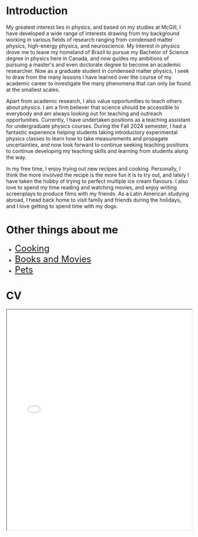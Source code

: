 # Introduction

My greatest interest lies in physics, and based on my studies at McGill, I have developed a wide range of interests drawing from my background working in various fields of research ranging from condensed matter physics, high-energy physics, and neuroscience. My interest in physics drove me to leave my homeland of Brazil to pursue my Bachelor of Science degree in physics here in Canada, and now guides my ambitions of pursuing a master's and even doctorate degree to become an academic researcher. Now as a graduate student in condensed matter physics, I seek to draw from the many lessons I have learned over the course of my academic career to investigate the many phenomena that can only be found at the smallest scales. 

Apart from academic research, I also value opportunities to teach others about physics. I am a firm believer that science should be accessible to everybody and am always looking out for teaching and outreach opportunities. Currently, I have undertaken positions as a teaching assistant for undergraduate physics courses. During the Fall 2024 semester, I had a fantastic experience helping students taking introductory experimental physics classes to learn how to take measurements and propagate uncertainties, and now look forward to continue seeking teaching positions to continue developing my teaching skills and learning from students along the way.

In my free time, I enjoy trying out new recipes and cooking. Personally, I think the more involved the recipe is the more fun it is to try out, and lately I have taken the hobby of trying to perfect multiple ice cream flavours. I also love to spend my time reading and watching movies, and enjoy writing screenplays to produce films with my friends. As a Latin American studying abroad, I head back home to visit family and friends during the holidays, and I love getting to spend time with my dogs.



# Other things about me

- <font size="5">[Cooking](./cooking.md)</font>
- <font size="5">[Books and Movies](./booksandmovies.md)</font>
- <font size="5">[Pets](./pets.md)</font>


# CV

<!-- How to embed a PDF -->
<iframe width="100%" height="600" src="./media/Caumo_Guilherme_CV.pdf">
